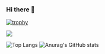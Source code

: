 ### Hi there 👋

[![trophy](https://github-profile-trophy.vercel.app/?username=a-k-holod&theme=monokai&rank=-UNKNOWN&row=1)](https://github.com/ryo-ma/github-profile-trophy)






![](https://komarev.com/ghpvc/?username=a-k-holod&color=blueviolet)

![Top Langs](https://github-readme-stats.vercel.app/api/top-langs/?username=a-k-holod&layout=compact)
![Anurag's GitHub stats](https://github-readme-stats.vercel.app/api?username=a-k-holod&show_icons=true&theme=radical)
<!--
**a-k-holod/a-k-holod** is a ✨ _special_ ✨ repository because its `README.md` (this file) appears on your GitHub profile.

Here are some ideas to get you started:

- 🔭 I’m currently working on ...
- 🌱 I’m currently learning ...
- 👯 I’m looking to collaborate on ...
- 🤔 I’m looking for help with ...
- 💬 Ask me about ...
- 📫 How to reach me: ...
- 😄 Pronouns: ...
- ⚡ Fun fact: ...
-->
